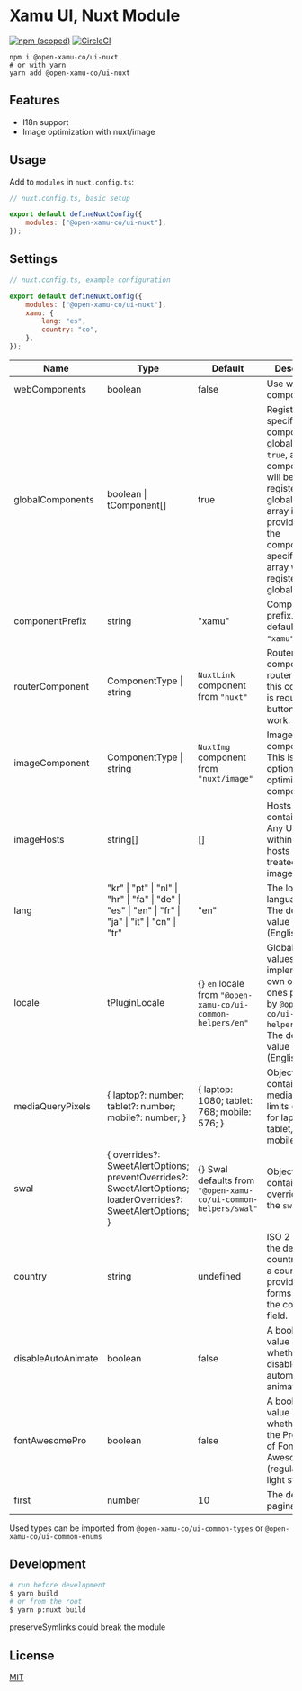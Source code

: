 # Xamu UI, Nuxt Module

[![npm (scoped)](https://img.shields.io/npm/v/%40open-xamu-co/ui-nuxt)](https://github.com/xamu-co/ui/tree/dev/packages/nuxt) [![CircleCI](https://dl.circleci.com/status-badge/img/gh/xamu-co/ui/tree/dev.svg?style=svg)](https://dl.circleci.com/status-badge/redirect/gh/xamu-co/ui/tree/dev)

```shell
npm i @open-xamu-co/ui-nuxt
# or with yarn
yarn add @open-xamu-co/ui-nuxt
```

## Features

-   I18n support
-   Image optimization with nuxt/image

## Usage

Add to `modules` in `nuxt.config.ts`:

```js
// nuxt.config.ts, basic setup

export default defineNuxtConfig({
	modules: ["@open-xamu-co/ui-nuxt"],
});
```

## Settings

```js
// nuxt.config.ts, example configuration

export default defineNuxtConfig({
	modules: ["@open-xamu-co/ui-nuxt"],
	xamu: {
		lang: "es",
		country: "co",
	},
});
```

| Name               | Type                                                                                                          | Default                                                        | Description                                                                                                                                                                                           |
| ------------------ | ------------------------------------------------------------------------------------------------------------- | -------------------------------------------------------------- | ----------------------------------------------------------------------------------------------------------------------------------------------------------------------------------------------------- |
| webComponents      | boolean                                                                                                       | false                                                          | Use web components                                                                                                                                                                                    |
| globalComponents   | boolean \| tComponent[]                                                                                       | true                                                           | Register all or specific components globally. If `true`, all components will be registered globally. If an array is provided, only the components specified in the array will be registered globally. |
| componentPrefix    | string                                                                                                        | "xamu"                                                         | Components prefix. The default value is `"xamu"`.                                                                                                                                                     |
| routerComponent    | ComponentType \| string                                                                                       | `NuxtLink` component from `"nuxt"`                             | Router component. If a router is used, this component is required for buttons to work.                                                                                                                |
| imageComponent     | ComponentType \| string                                                                                       | `NuxtImg` component from `"nuxt/image"`                        | Image component. This is an optional image optimization component.                                                                                                                                    |
| imageHosts         | string[]                                                                                                      | []                                                             | Hosts that contain images. Any URLs within these hosts will be treated as images.                                                                                                                     |
| lang               | "kr" \| "pt" \| "nl" \| "hr" \| "fa" \| "de" \| "es" \| "en" \| "fr" \| "ja" \| "it" \| "cn" \| "tr"          | "en"                                                           | The locale language code. The default value is `en` (English).                                                                                                                                        |
| locale             | tPluginLocale                                                                                                 | {} `en` locale from `"@open-xamu-co/ui-common-helpers/en"`     | Global locale values. You can implement your own or use the ones provided by `@open-xamu-co/ui-common-helpers/locale`. The default value is `en` (English).                                           |
| mediaQueryPixels   | { laptop?: number; tablet?: number; mobile?: number; }                                                        | { laptop: 1080; tablet: 768; mobile: 576; }                    | Object containing the media query limits (in pixels) for laptop, tablet, and mobile devices.                                                                                                          |
| swal               | { overrides?: SweetAlertOptions; preventOverrides?: SweetAlertOptions; loaderOverrides?: SweetAlertOptions; } | {} Swal defaults from `"@open-xamu-co/ui-common-helpers/swal"` | Object containing the overrides for the `swal` library.                                                                                                                                               |
| country            | string                                                                                                        | undefined                                                      | ISO 2 code for the default country. When a country is provided, forms will omit the country field.                                                                                                    |
| disableAutoAnimate | boolean                                                                                                       | false                                                          | A boolean value indicating whether to disable automatic animations.                                                                                                                                   |
| fontAwesomePro     | boolean                                                                                                       | false                                                          | A boolean value indicating whether to use the Pro version of Font Awesome (regular and light styles).                                                                                                 |
| first              | number                                                                                                        | 10                                                             | The default pagination limit.                                                                                                                                                                         |

Used types can be imported from `@open-xamu-co/ui-common-types` or `@open-xamu-co/ui-common-enums`

## Development

```bash
# run before development
$ yarn build
# or from the root
$ yarn p:nuxt build
```

preserveSymlinks could break the module

## License

[MIT](http://opensource.org/licenses/MIT)
